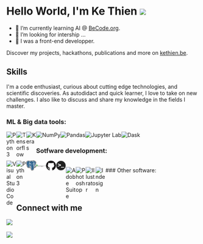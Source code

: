 # Hello World, I'm Ke Thien <img src="https://raw.githubusercontent.com/MartinHeinz/MartinHeinz/master/wave.gif" width="30px">

- 🌱 I’m currently learning AI @ [BeCode.org](https://becode.org).
- 👯 I’m looking for intership ...
- 🔭 I was a front-end developper.

Discover my projects, hackathons, publications and more on [kethien.be](https://kethien.be/).

## Skills

I'm a code enthusiast, curious about cutting edge technologies, and scientific discoveries. As autodidact and quick learner, I love to take on new challenges. I also like to discuss and share my knowledge in the fields I master.

### ML & Big data tools:

<img align="left" alt="Python 3" width="26px" src="https://upload.wikimedia.org/wikipedia/commons/thumb/0/0a/Python.svg/240px-Python.svg.png" />
<img align="left" alt="Tensorflow" width="26px" src="https://upload.wikimedia.org/wikipedia/commons/thumb/2/2d/Tensorflow_logo.svg/800px-Tensorflow_logo.svg.png"/>
<img align="left" alt="Keras" width="26px" src="https://upload.wikimedia.org/wikipedia/commons/a/ae/Keras_logo.svg"/>
<img align="left" alt="NumPy" height="26px" src="https://numpy.org/images/logos/numpy.svg" />
<img align="left" alt="Pandas" height="26px" src="https://github.com/pandas-dev/pandas/blob/master/web/pandas/static/img/pandas_mark.svg" />
<img align="left" alt="Jupyter Lab" height="26px" src="https://jupyter.org/assets/main-logo.svg" />
<img align="left" alt="Dask" height="26px" src="https://dask.org/_images/dask_icon_no_pad.svg" />

</br>

### Sotfware development:

<img align="left" alt="Visual Studio Code" title="VScode" width="26px" src="https://code.visualstudio.com/" />
<img align="left" alt="Python 3" width="26px" src="https://upload.wikimedia.org/wikipedia/commons/thumb/0/0a/Python.svg/240px-Python.svg.png" />
<img align="left" alt="PostGreSQL" title="PostGreSQL" width="26px" src="https://raw.githubusercontent.com/github/explore/80688e429a7d4ef2fca1e82350fe8e3517d3494d/topics/postgresql/postgresql.png" />
<img align="left" alt="MongoDB" title="MongoDB" width="26px" src="https://raw.githubusercontent.com/github/explore/80688e429a7d4ef2fca1e82350fe8e3517d3494d/topics/mongodb/mongodb.png" />
<img align="left" alt="GitHub" title="GitHub" width="26px" src="https://raw.githubusercontent.com/github/explore/78df643247d429f6cc873026c0622819ad797942/topics/github/github.png" />
<img align="left" alt="Terminal" title="Terminal" width="26px" src="https://raw.githubusercontent.com/github/explore/80688e429a7d4ef2fca1e82350fe8e3517d3494d/topics/terminal/terminal.png" />

</br>
### Other software:
<img align="left" alt="Adobe Suite" title="Adobe Suite" width="26px" src="https://www.adobe.com/content/dam/cc/icons/Adobe_Corporate_Horizontal_Red_HEX.svg" />
<img align="left" alt="Photoshop" title="Photoshop" width="26px" src="https://www.adobe.com/content/dam/cc/us/en/creativecloud/max2020/mnemonics/photoshop.svg" />
<img align="left" alt="Illustrator" title="Illustrator" width="26px" src="https://www.adobe.com/content/dam/cc/icons/illustrator.svg" />
<img align="left" alt="Indesign" title="Indesign" width="26px" src="https://www.adobe.com/content/dam/cc/icons/indesign.svg" />



</br></br>

## Connect with me

[<img src="https://img.shields.io/badge/linkedin-%230077B5.svg?&style=for-the-badge&logo=linkedin&logoColor=white" />](https://www.linkedin.com/in/kethien/)

[<img src="https://img.shields.io/badge/WEBSITE-%23292929.svg?&style=for-the-badge&logo=WEBSITE&logoColor=white" />](https://kethien.be/) 

<!--
**KeThien/kethien** is a ✨ _special_ ✨ repository because its `README.md` (this file) appears on your GitHub profile.

Here are some ideas to get you started:

- 🔭 I’m currently working on ...
- 🌱 I’m currently learning ...
- 👯 I’m looking to collaborate on ...
- 🤔 I’m looking for help with ...
- 💬 Ask me about ...
- 📫 How to reach me: ...
- 😄 Pronouns: ...
- ⚡ Fun fact: ...
-->

